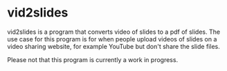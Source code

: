 # vid2slides
vid2slides is a program that converts video of slides to a pdf of slides. The use case for this program is for when people upload videos of slides on a video sharing website, for example YouTube but don't share the slide files. 

Please not that this program is currently a work in progress.
